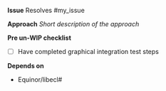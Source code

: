 **Issue**
Resolves #my_issue


**Approach**
_Short description of the approach_


**Pre un-WIP checklist**
- [ ] Have completed graphical integration test steps


**Depends on**
* Equinor/libecl#
